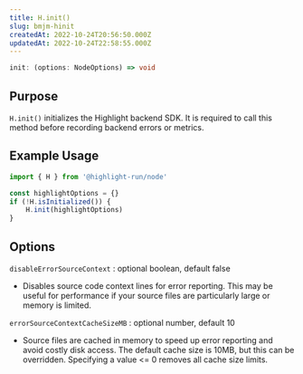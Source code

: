 ```yaml
---
title: H.init()
slug: bmjm-hinit
createdAt: 2022-10-24T20:56:50.000Z
updatedAt: 2022-10-24T22:58:55.000Z
---
```


```typescript
init: (options: NodeOptions) => void
```

## Purpose

`H.init()` initializes the Highlight backend SDK. It is required to call this method before recording backend errors or metrics.

## Example Usage

```typescript
import { H } from '@highlight-run/node'

const highlightOptions = {}
if (!H.isInitialized()) {
	H.init(highlightOptions)
}
```

## Options

`disableErrorSourceContext` : optional boolean, default false

-   Disables source code context lines for error reporting. This may be useful for performance if your source files are particularly large or memory is limited.

`errorSourceContextCacheSizeMB` : optional number, default 10

-   Source files are cached in memory to speed up error reporting and avoid costly disk access. The default cache size is 10MB, but this can be overridden. Specifying a value <= 0 removes all cache size limits.
